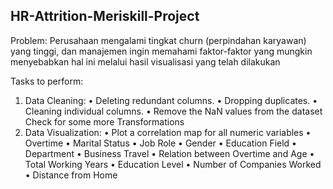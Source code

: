 ## HR-Attrition-Meriskill-Project
Problem:
Perusahaan mengalami tingkat churn (perpindahan karyawan) yang tinggi, dan manajemen ingin memahami faktor-faktor yang mungkin menyebabkan hal ini melalui hasil visualisasi yang telah dilakukan

Tasks to perform: 
1.	Data Cleaning: 
•	Deleting redundant columns. 
•	Dropping duplicates. 
•	Cleaning individual columns. 
•	Remove the NaN values from the dataset Check for some more Transformations 
2.	Data Visualization: 
•	Plot a correlation map for all numeric variables 
•	Overtime 
•	Marital Status 
•	Job Role 
•	Gender 
•	Education Field 
•	Department 
•	Business Travel 
•	Relation between Overtime and Age
•	Total Working Years 
•	Education Level 
•	Number of Companies Worked 
•	Distance from Home

